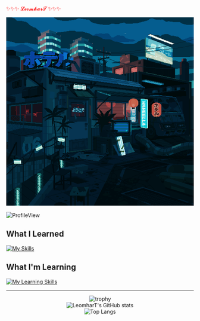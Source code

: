 
<div class='profile'>
    <p content='LeomharT' style="color:red;">
    <span>✨✨✨</span>
    𝓛𝓮𝓸𝓶𝓱𝓪𝓻𝓣
    <span>✨✨✨</span></p>
</div>

![Image](./assets/night.gif)

![ProfileView](https://komarev.com/ghpvc/?username=LeomharT)

## What I Learned

[![My Skills](https://skillicons.dev/icons?i=js,html,css,ts,react,threejs,vue,next,git,linux)](https://skillicons.dev)

## What I'm Learning

[![My Learning Skills](https://skillicons.dev/icons?i=threejs,k8s,blender,unity,docker,k8s)](https://skillicons.dev)

------

<div align=center>
    <img
        alt='trophy'
        width='950'
        src='https://github-profile-trophy.vercel.app/?username=LeomharT&theme=algolia&row=1'
    />
</div>

<!-- <div align=center>
    <img
        alt='Codewars'
        height="200"
        src='https://github.r2v.ch/codewars?user=LeomharT&top_languages=true&theme=midnight_blue'
    />
</div> -->

<div align=center>
    <img
        height='150'
        alt="LeomharT's GitHub stats"
        src='https://github-readme-stats.vercel.app/api?username=LeomharT&theme=algolia&hide_border=true'
    />
</div>

<div align=center>
    <img
        alt='Top Langs'
        src='https://github-readme-stats.vercel.app/api/top-langs/?username=LeomharT&layout=compact&theme=algolia&hide_border=true&card_width=900'
    />
</div>

<!--
**LeomharT/LeomharT** is a ✨ _special_ ✨ repository because its `README.md` (this file) appears on your GitHub profile.

Here are some ideas to get you started:

- 🔭 I’m currently working on ...
- 🌱 I’m currently learning ...
- 👯 I’m looking to collaborate on ...
- 🤔 I’m looking for help with ...
- 💬 Ask me about ...
- 📫 How to reach me: ...
- 😄 Pronouns: ...
- ⚡ Fun fact: ...
-->
